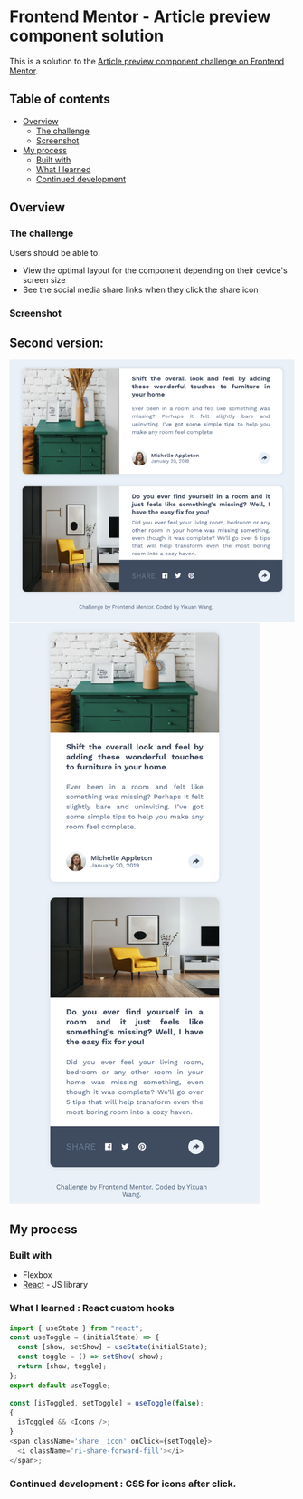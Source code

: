 # Frontend Mentor - Article preview component solution

This is a solution to the [Article preview component challenge on Frontend Mentor](https://www.frontendmentor.io/challenges/article-preview-component-dYBN_pYFT).

## Table of contents

- [Overview](#overview)
  - [The challenge](#the-challenge)
  - [Screenshot](#screenshot)
- [My process](#my-process)
  - [Built with](#built-with)
  - [What I learned](#what-i-learned)
  - [Continued development](#continued-development)

## Overview

### The challenge

Users should be able to:

- View the optimal layout for the component depending on their device's screen size
- See the social media share links when they click the share icon

### Screenshot

## Second version:

![demo5](src/images/demo5.png)
![demo6](src/images/demo6.png)

## My process

### Built with

- Flexbox
- [React](https://reactjs.org/) - JS library

### What I learned : React custom hooks

```js
import { useState } from "react";
const useToggle = (initialState) => {
  const [show, setShow] = useState(initialState);
  const toggle = () => setShow(!show);
  return [show, toggle];
};
export default useToggle;
```

```js
const [isToggled, setToggle] = useToggle(false);
{
  isToggled && <Icons />;
}
<span className='share__icon' onClick={setToggle}>
  <i className='ri-share-forward-fill'></i>
</span>;
```

### Continued development : CSS for icons after click.
